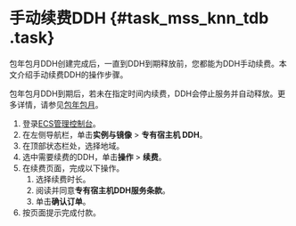 # 手动续费DDH {#task_mss_knn_tdb .task}

包年包月DDH创建完成后，一直到DDH到期释放前，您都能为DDH手动续费。本文介绍手动续费DDH的操作步骤。

包年包月DDH到期后，若未在指定时间内续费，DDH会停止服务并自动释放。更多详情，请参见[包年包月](../cn.zh-CN/产品定价/包年包月.md#)。

1.  登录[ECS管理控制台](https://ecs.console.aliyun.com)。
2.  在左侧导航栏，单击**实例与镜像** \> **专有宿主机 DDH**。
3.  在顶部状态栏处，选择地域。
4.  选中需要续费的DDH，单击**操作** \> **续费**。
5.  在续费页面，完成以下操作。 
    1.  选择续费时长。
    2.  阅读并同意**专有宿主机DDH服务条款**。
    3.  单击**确认订单**。
6.  按页面提示完成付款。

